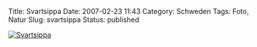 Title: Svartsippa
Date: 2007-02-23 11:43
Category: Schweden
Tags: Foto, Natur
Slug: svartsippa
Status: published

[![Svartsippa](/pic/svartsippa_s.jpg "Svartsippa")](/pic/svartsippa_l.jpg)

